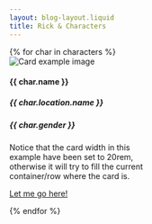 ```yaml
---
layout: blog-layout.liquid
title: Rick & Characters
---
```


<div class="row">
{% for char in characters %}

<div class="card col-4 col" style="width: 15rem;">
  <img src="{{char.image}}" alt="Card example image">

  <div class="card-body">
    <h4 class="card-title">{{ char.name }}</h4>
    <h5 class="card-subtitle">{{ char.location.name }}</h5>
    <h5 class="card-subtitle">{{ char.gender }}</h5>
    <p class="card-text">Notice that the card width in this example have been set to 20rem, otherwise it will try to fill the current container/row where the card is.</p>
    <a href="/character/{{ char.name|slug}}/" class="paper-btn">Let me go here!</a>
  </div>
</div>

{% endfor %}

</div>
